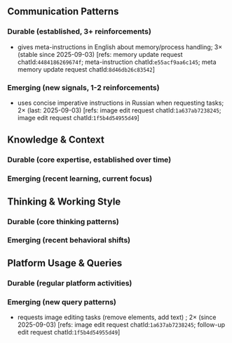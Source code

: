 ## Communication Patterns
### Durable (established, 3+ reinforcements)
- gives meta-instructions in English about memory/process handling; 3× (stable since 2025-09-03) [refs: memory update request chatId:`4484186269674f`; meta-instruction chatId:`e55acf9aa6c145`; meta memory update request chatId:`8d46db26c83542`]

### Emerging (new signals, 1-2 reinforcements)
- uses concise imperative instructions in Russian when requesting tasks; 2× (last: 2025-09-03) [refs: image edit request chatId:`1a637ab7238245`; image edit request chatId:`1f5b4d54955d49`]

## Knowledge & Context
### Durable (core expertise, established over time)

### Emerging (recent learning, current focus)

## Thinking & Working Style
### Durable (core thinking patterns)

### Emerging (recent behavioral shifts)

## Platform Usage & Queries
### Durable (regular platform activities)

### Emerging (new query patterns)
- requests image editing tasks (remove elements, add text) ; 2× (since 2025-09-03) [refs: image edit request chatId:`1a637ab7238245`; follow-up edit request chatId:`1f5b4d54955d49`]
